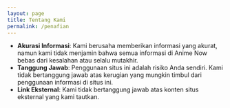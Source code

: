 ```yaml
---
layout: page
title: Tentang Kami
permalink: /penafian
---
```


* **Akurasi Informasi**: Kami berusaha memberikan informasi yang akurat, namun kami tidak menjamin bahwa semua informasi di Anime Now bebas dari kesalahan atau selalu mutakhir.
* **Tanggung Jawab**: Penggunaan situs ini adalah risiko Anda sendiri. Kami tidak bertanggung jawab atas kerugian yang mungkin timbul dari penggunaan informasi di situs ini.
* **Link Eksternal**: Kami tidak bertanggung jawab atas konten situs eksternal yang kami tautkan.

